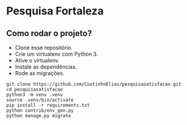 # Pesquisa Fortaleza

## Como rodar o projeto?

* Clone esse repositório.
* Crie um virtualenv com Python 3.
* Ative o virtualenv.
* Instale as dependências.
* Rode as migrações.

```
git clone https://github.com/CoutinhoElias/pesquisasatisfacao.git
cd pesquisasatisfacao
python3 -m venv .venv
source .venv/bin/activate
pip install -r requirements.txt
python contrib/env_gen.py
python manage.py migrate

```